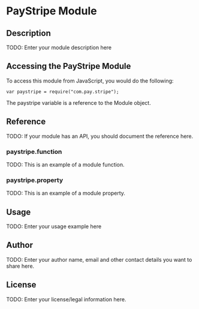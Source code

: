 # PayStripe Module

## Description

TODO: Enter your module description here

## Accessing the PayStripe Module

To access this module from JavaScript, you would do the following:

    var paystripe = require("com.pay.stripe");

The paystripe variable is a reference to the Module object.

## Reference

TODO: If your module has an API, you should document
the reference here.

### paystripe.function

TODO: This is an example of a module function.

### paystripe.property

TODO: This is an example of a module property.

## Usage

TODO: Enter your usage example here

## Author

TODO: Enter your author name, email and other contact
details you want to share here.

## License

TODO: Enter your license/legal information here.
